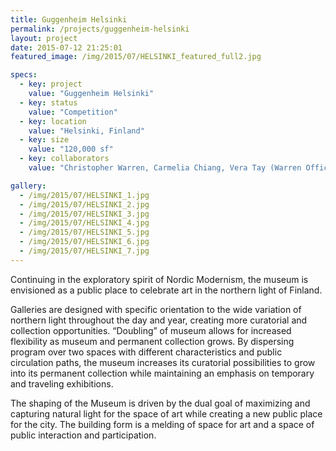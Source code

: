 ```yaml
---
title: Guggenheim Helsinki
permalink: /projects/guggenheim-helsinki
layout: project
date: 2015-07-12 21:25:01
featured_image: /img/2015/07/HELSINKI_featured_full2.jpg

specs:
  - key: project
    value: "Guggenheim Helsinki"
  - key: status
    value: "Competition"
  - key: location
    value: "Helsinki, Finland"
  - key: size
    value: "120,000 sf"
  - key: collaborators
    value: "Christopher Warren, Carmelia Chiang, Vera Tay (Warren Office of Research & Design); Karly Stephens,  Pedram Farashbandi (S_SK); Brennan Cox & Sara Peschel (Landscape – Groundworks Office); Derrick Roorda   (Structural – Buro Happold); Heather Libonati (Lighting – Luminesce Design)."

gallery:
  - /img/2015/07/HELSINKI_1.jpg
  - /img/2015/07/HELSINKI_2.jpg
  - /img/2015/07/HELSINKI_3.jpg
  - /img/2015/07/HELSINKI_4.jpg
  - /img/2015/07/HELSINKI_5.jpg
  - /img/2015/07/HELSINKI_6.jpg
  - /img/2015/07/HELSINKI_7.jpg
---
```


Continuing in the exploratory spirit of Nordic Modernism, the museum is envisioned as a public place to celebrate art in the northern light of Finland.

Galleries are designed with specific orientation to the wide variation of northern light throughout the day and year, creating more curatorial and collection opportunities. “Doubling” of museum allows for increased flexibility as museum and permanent collection grows. By dispersing program over two spaces with different characteristics and public circulation paths, the museum increases its curatorial possibilities to grow into its permanent collection while maintaining an emphasis on temporary and traveling exhibitions.

The shaping of the Museum is driven by the dual goal of maximizing and capturing natural light for the space of art while creating a new public place for the city. The building form is a melding of space for art and a space of public interaction and participation.
